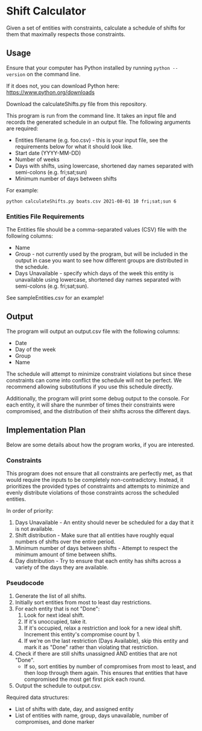 # Shift Calculator
Given a set of entities with constraints, calculate a schedule of shifts for them that maximally respects those constraints.

## Usage
Ensure that your computer has Python installed by running `python --version` on the command line.

If it does not, you can download Python here: https://www.python.org/downloads

Download the calculateShifts.py file from this repository.

This program is run from the command line. It takes an input file and records the generated schedule in an output file. The following arguments are required:
- Entities filename (e.g. foo.csv) - this is your input file, see the requirements below for what it should look like.
- Start date (YYYY-MM-DD)
- Number of weeks
- Days with shifts, using lowercase, shortened day names separated with semi-colons (e.g. fri;sat;sun)
- Minimum number of days between shifts

For example:
```
python calculateShifts.py boats.csv 2021-08-01 10 fri;sat;sun 6
```

### Entities File Requirements
The Entities file should be a comma-separated values (CSV) file with the following columns:
- Name
- Group - not currently used by the program, but will be included in the output in case you want to see how different groups are distributed in the schedule.
- Days Unavailable - specify which days of the week this entity is unavailable using lowercase, shortened day names separated with semi-colons (e.g. fri;sat;sun).

See sampleEntities.csv for an example!

## Output
The program will output an output.csv file with the following columns:
- Date
- Day of the week
- Group
- Name

The schedule will attempt to minimize constraint violations but since these constraints can come into conflict the schedule will not be perfect. We recommend allowing substitutions if you use this schedule directly.

Additionally, the program will print some debug output to the console. For each entity, it will share the nunmber of times their constraints were compromised, and the distribution of their shifts across the different days.

## Implementation Plan
Below are some details about how the program works, if you are interested.

### Constraints
This program does not ensure that all constraints are perfectly met, as that would require the inputs to be completely non-contradictory. Instead, it prioritizes the provided types of constraints and attempts to minimize and evenly distribute violations of those constraints across the scheduled entities.

In order of priority:
1. Days Unavailable - An entity should never be scheduled for a day that it is not available.
1. Shift distribution - Make sure that all entities have roughly equal numbers of shifts over the entire period.
1. Minimum number of days between shifts - Attempt to respect the minimum amount of time between shifts.
1. Day distribution - Try to ensure that each entity has shifts across a variety of the days they are available.

### Pseudocode
1. Generate the list of all shifts.
1. Initially sort entities from most to least day restrictions.
1. For each entity that is not "Done":
   1. Look for next ideal shift.
   1. If it's unoccupied, take it.
   1. If it's occupied, relax a restriction and look for a new ideal shift. Increment this entity's compromise count by 1.
   1. If we're on the last restriction (Days Available), skip this entity and mark it as "Done" rather than violating that restriction.
1. Check if there are still shifts unassigned AND entities that are not "Done".
    - If so, sort entities by number of compromises from most to least, and then loop through them again. This ensures that entities that have compromised the most get first pick each round.
1. Output the schedule to output.csv.

Required data structures:
- List of shifts with date, day, and assigned entity
- List of entities with name, group, days unavailable, number of compromises, and done marker
